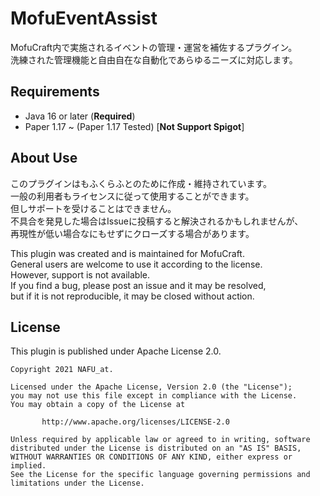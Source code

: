 # MofuEventAssist

MofuCraft内で実施されるイベントの管理・運営を補佐するプラグイン。  
洗練された管理機能と自由自在な自動化であらゆるニーズに対応します。

## Requirements

- Java 16 or later (**Required**)
- Paper 1.17 ~ (Paper 1.17 Tested) \[**Not Support Spigot**]

## About Use

このプラグインはもふくらふとのために作成・維持されています。  
一般の利用者もライセンスに従って使用することができます。  
但しサポートを受けることはできません。  
不具合を発見した場合はIssueに投稿すると解決されるかもしれませんが、  
再現性が低い場合なにもせずにクローズする場合があります。

This plugin was created and is maintained for MofuCraft.  
General users are welcome to use it according to the license.  
However, support is not available.  
If you find a bug, please post an issue and it may be resolved,  
but if it is not reproducible, it may be closed without action.

## License

This plugin is published under Apache License 2.0.

    Copyright 2021 NAFU_at.
    
    Licensed under the Apache License, Version 2.0 (the "License");
    you may not use this file except in compliance with the License.
    You may obtain a copy of the License at
    
           http://www.apache.org/licenses/LICENSE-2.0
    
    Unless required by applicable law or agreed to in writing, software
    distributed under the License is distributed on an "AS IS" BASIS,
    WITHOUT WARRANTIES OR CONDITIONS OF ANY KIND, either express or implied.
    See the License for the specific language governing permissions and
    limitations under the License.
